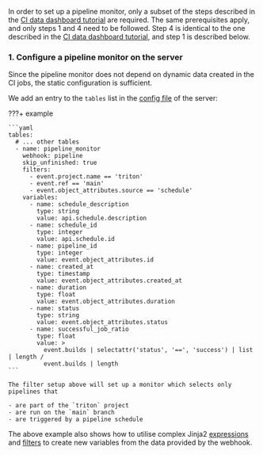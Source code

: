 In order to set up a pipeline monitor, only a subset of the steps described in the [CI data dashboard tutorial](../log_dashboard) are required.
The same prerequisites apply, and only steps 1 and 4 need to be followed.
Step 4 is identical to the one described in the [CI data dashboard tutorial](../log_dashboard), and step 1 is described below.

### 1. Configure a pipeline monitor on the server

Since the pipeline monitor does not depend on dynamic data created in the CI jobs, the static configuration is sufficient.

We add an entry to the `tables` list in the [config file](../../backend_server/configuration/#static-table-configuration) of the server:

???+ example

    ```yaml
    tables:
      # ... other tables
      - name: pipeline_monitor
        webhook: pipeline
        skip_unfinished: true
        filters:
          - event.project.name == 'triton'
          - event.ref == 'main'
          - event.object_attributes.source == 'schedule'
        variables:
          - name: schedule_description
            type: string
            value: api.schedule.description
          - name: schedule_id
            type: integer
            value: api.schedule.id
          - name: pipeline_id
            type: integer
            value: event.object_attributes.id
          - name: created_at
            type: timestamp
            value: event.object_attributes.created_at
          - name: duration
            type: float
            value: event.object_attributes.duration
          - name: status
            type: string
            value: event.object_attributes.status
          - name: successful_job_ratio
            type: float
            value: >
              event.builds | selectattr('status', '==', 'success') | list | length /
              event.builds | length
    ```

    The filter setup above will set up a monitor which selects only pipelines that

    - are part of the `triton` project
    - are run on the `main` branch
    - are triggered by a pipeline schedule

The above example also shows how to utilise complex Jinja2 [expressions](https://jinja.palletsprojects.com/en/3.1.x/templates/#expressions) and [filters](https://jinja.palletsprojects.com/en/3.1.x/templates/#list-of-builtin-filters) to create new variables from the data provided by the webhook.
